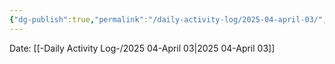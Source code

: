 ```yaml
---
{"dg-publish":true,"permalink":"/daily-activity-log/2025-04-april-03/","noteIcon":"","created":"2025-05-20T09:18:15.577-05:00"}
---
```


Date: [[-Daily Activity Log-/2025 04-April 03\|2025 04-April 03]]

